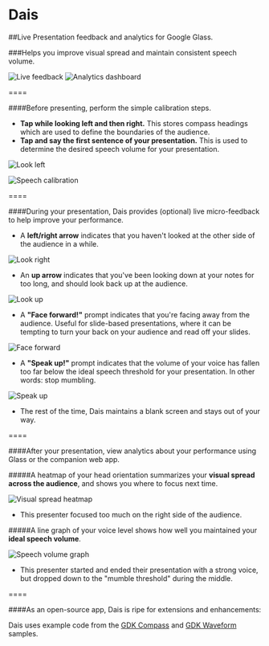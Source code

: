 Dais
====

##Live Presentation feedback and analytics for Google Glass.

###Helps you improve visual spread and maintain consistent speech volume. 

![Live feedback](http://hwray.github.io/Dais/img/glassFeedback.png)
![Analytics dashboard](http://hwray.github.io/Dais/img/webapp.png)

====

####Before presenting, perform the simple calibration steps.

* **Tap while looking left and then right.** This stores compass headings which are used to define the boundaries of the audience. 
* **Tap and say the first sentence of your presentation.** This is used to determine the desired speech volume for your presentation. 

![Look left](http://i102.photobucket.com/albums/m93/hwray/lookleftsmall_zps38ace988.png)

![Speech calibration](http://i102.photobucket.com/albums/m93/hwray/calibratingspeechsmall_zps6bc25010.png)

====

####During your presentation, Dais provides (optional) live micro-feedback to help improve your performance.

* A **left/right arrow** indicates that you haven't looked at the other side of the audience in a while. 

![Look right](http://i102.photobucket.com/albums/m93/hwray/rightarrowsmall_zps87d0d01e.png)

* An **up arrow** indicates that you've been looking down at your notes for too long, and should look back up at the audience. 

![Look up](http://i102.photobucket.com/albums/m93/hwray/uparrowsmall_zpsc839ae47.png)

* A **"Face forward!"** prompt indicates that you're facing away from the audience. Useful for slide-based presentations, where it can be tempting to turn your back on your audience and read off your slides. 

![Face forward](http://i102.photobucket.com/albums/m93/hwray/faceforwardsmall_zpsd8721a75.png)

* A **"Speak up!"** prompt indicates that the volume of your voice has fallen too far below the ideal speech threshold for your presentation. In other words: stop mumbling. 

![Speak up](http://i102.photobucket.com/albums/m93/hwray/speakupsmall_zpsd3a91616.png)

* The rest of the time, Dais maintains a blank screen and stays out of your way. 

====

####After your presentation, view analytics about your performance using Glass or the companion web app.

#####A heatmap of your head orientation summarizes your **visual spread across the audience**, and shows you where to focus next time.

 ![Visual spread heatmap](http://i102.photobucket.com/albums/m93/hwray/heatmap1edit_zps9e1cb938.png)
 
* This presenter focused too much on the right side of the audience. 

#####A line graph of your voice level shows how well you maintained your **ideal speech volume**. 

![Speech volume graph](http://i102.photobucket.com/albums/m93/hwray/audio3edit_zpsc2655733.png)

* This presenter started and ended their presentation with a strong voice, but dropped down to the "mumble threshold" during the middle. 

====

####As an open-source app, Dais is ripe for extensions and enhancements: 

Dais uses example code from the [GDK Compass](https://github.com/googleglass/gdk-compass-sample) and [GDK Waveform](https://github.com/googleglass/gdk-waveform-sample) samples. 
